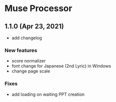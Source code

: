 # Muse Processor## 1.1.0 (Apr 23, 2021)- add changelog### New features- score normalizer- font change for Japanese (2nd Lyric) in Windows- change page scale### Fixes- add loading on waiting PPT creation
